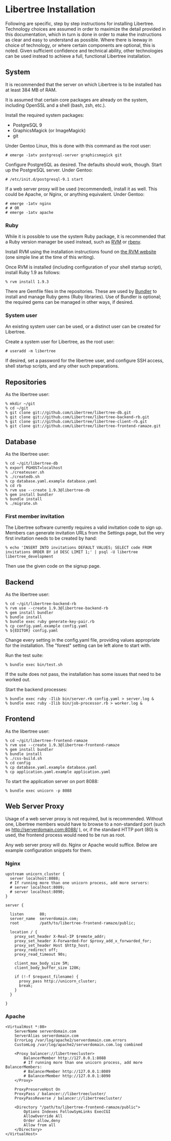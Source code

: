 # Libertree Installation

Following are specific, step by step instructions for installing Libertree.
Technology choices are assumed in order to maximize the detail provided in this
documentation, which in turn is done in order to make the instructions as
clear and easy to understand as possible.  Where there is leeway in choice of
technology, or where certain components are optional, this is noted.  Given
sufficient confidence and technical ability, other technologies can be
used instead to achieve a full, functional Libertree installation.

## System

It is recommended that the server on which Libertree is to be installed has at
least 384 MB of RAM.

It is assumed that certain core packages are already on the system, including
OpenSSL and a shell (bash, zsh, etc.).

Install the required system packages:

* PostgreSQL 9
* GraphicsMagick (or ImageMagick)
* git

Under Gentoo Linux, this is done with this command as the root user:

    # emerge -1atv postgresql-server graphicsmagick git

Configure PostgreSQL as desired.  The defaults should work, though.
Start up the PostgreSQL server.  Under Gentoo:

    # /etc/init.d/postgresql-9.1 start

If a web server proxy will be used (recommended), install it as well.  This
could be Apache, or Nginx, or anything equivalent.  Under Gentoo:

    # emerge -1atv nginx
    # # OR
    # emerge -1atv apache

### Ruby

While it is possible to use the system Ruby package, it is recommended that a
Ruby version manager be used instead, such as
[RVM](https://rvm.beginrescueend.com/) or
[rbenv](https://github.com/sstephenson/rbenv).

Install RVM using the installation instructions found on
[the RVM website](https://rvm.beginrescueend.com/) (one simple line at the time
of this writing).

Once RVM is installed (including configuration of your shell startup script),
install Ruby 1.9 as follows:

    % rvm install 1.9.3

There are Gemfile files in the repositories.  These are used by
[Bundler](http://gembundler.com/) to install and manage Ruby gems (Ruby
libraries).  Use of Bundler is optional; the required gems can be managed in
other ways, if desired.

### System user

An existing system user can be used, or a distinct user can be created for Libertree.

Create a system user for Libertree, as the root user:

    # useradd -m libertree

If desired, set a password for the libertree user, and configure SSH access,
shell startup scripts, and any other such preparations.

## Repositories

As the libertree user:

    % mkdir ~/git
    % cd ~/git
    % git clone git://github.com/Libertree/libertree-db.git
    % git clone git://github.com/Libertree/libertree-backend-rb.git
    % git clone git://github.com/Libertree/libertree-client-rb.git
    % git clone git://github.com/Libertree/libertree-frontend-ramaze.git

## Database

As the libertree user:

    % cd ~/git/libertree-db
    % export PGHOST=localhost
    % ./createuser.sh
    % ./createdb.sh
    % cp database.yaml.example database.yaml
    % cd rb
    % rvm use --create 1.9.3@libertree-db
    % gem install bundler
    % bundle install
    % ./migrate.sh

### First member invitation

The Libertree software currently requires a valid invitation code to sign up.
Members can generate invitation URLs from the Settings page, but the very first
invitation needs to be created by hand:

    % echo 'INSERT INTO invitations DEFAULT VALUES; SELECT code FROM invitations ORDER BY id DESC LIMIT 1;' | psql -U libertree libertree_development

Then use the given code on the signup page.

## Backend

As the libertree user:

    % cd ~/git/libertree-backend-rb
    % rvm use --create 1.9.3@libertree-backend-rb
    % gem install bundler
    % bundle install
    % bundle exec ruby generate-key-pair.rb
    % cp config.yaml.example config.yaml
    % ${EDITOR} config.yaml

Change every setting in the config.yaml file, providing values appropriate for
the installation.  The "forest" setting can be left alone to start with.

Run the test suite:

    % bundle exec bin/test.sh

If the suite does not pass, the installation has some issues that need to be
worked out.

Start the backend processes:

    % bundle exec ruby -Ilib bin/server.rb config.yaml > server.log &
    % bundle exec ruby -Ilib bin/job-processor.rb > worker.log &

## Frontend

As the libertree user:

    % cd ~/git/libertree-frontend-ramaze
    % rvm use --create 1.9.3@libertree-frontend-ramaze
    % gem install bundler
    % bundle install
    % ./css-build.sh
    % cd config
    % cp database.yaml.example database.yaml
    % cp application.yaml.example application.yaml

To start the application server on port 8088:

    % bundle exec unicorn -p 8088

## Web Server Proxy

Usage of a web server proxy is not required, but is recommended.  Without one,
Libertree members would have to browse to a non-standard port (such as
http://serverdomain.com:8088/ ), or, if the standard HTTP port (80) is used, the
frontend process would need to be run as root.

Any web server proxy will do.  Nginx or Apache would suffice.  Below are
example configuration snippets for them.

### Nginx

    upstream unicorn_cluster {
      server localhost:8088;
      # If running more than one unicorn process, add more servers:
      # server localhost:8089;
      # server localhost:8090;
    }

    server {

      listen       80;
      server_name  serverdomain.com;
      root         /path/to/libertree-frontend-ramaze/public;

      location / {
        proxy_set_header X-Real-IP $remote_addr;
        proxy_set_header X-Forwarded-For $proxy_add_x_forwarded_for;
        proxy_set_header Host $http_host;
        proxy_redirect off;
        proxy_read_timeout 90s;

        client_max_body_size 5M;
        client_body_buffer_size 128K;

        if (!-f $request_filename) {
          proxy_pass http://unicorn_cluster;
          break;
        }
      }

    }

### Apache

    <VirtualHost *:80>
        ServerName serverdomain.com
        ServerAlias serverdomain.com
        ErrorLog /var/log/apache2/serverdomain.com.errors
        CustomLog /var/log/apache2/serverdomain.com.log combined

        <Proxy balancer://libertreecluster>
            BalancerMember http://127.0.0.1:8088
            # If running more than one unicorn process, add more BalancerMembers:
            # BalancerMember http://127.0.0.1:8089
            # BalancerMember http://127.0.0.1:8090
        </Proxy>

        ProxyPreserveHost On
        ProxyPass / balancer://libertreecluster/
        ProxyPassReverse / balancer://libertreecluster/

        <Directory "/path/to/libertree-frontend-ramaze/public">
            Options Indexes FollowSymLinks ExecCGI
            AllowOverride All
            Order allow,deny
            Allow from all
        </Directory>
    </VirtualHost>
